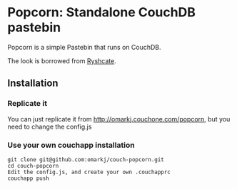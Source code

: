 # Popcorn: Standalone CouchDB pastebin
Popcorn is a simple Pastebin that runs on CouchDB.

The look is borrowed from [Ryshcate](http://bitbucket.org/leafstorm/ryshcate/ "Ryshcate").

## Installation
### Replicate it
You can just replicate it from http://omarkj.couchone.com/popcorn, but you need to change the config.js

### Use your own couchapp installation
    git clone git@github.com:omarkj/couch-popcorn.git
    cd couch-popcorn
    Edit the config.js, and create your own .couchapprc
    couchapp push
